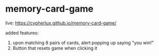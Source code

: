 # memory-card-game

live: https://cypherlux.github.io/memory-card-game/

added features:
1) upon matching 8 pairs of cards, alert popping up saying "you win!"
2) Button that resets game when clicking it
